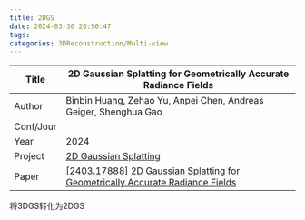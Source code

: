 ```yaml
---
title: 2DGS
date: 2024-03-30 20:50:47
tags: 
categories: 3DReconstruction/Multi-view
---
```


| Title     | 2D Gaussian Splatting for Geometrically Accurate Radiance Fields                                                  |
| --------- | ----------------------------------------------------------------------------------------------------------------- |
| Author    | Binbin Huang, Zehao Yu, Anpei Chen, Andreas Geiger, Shenghua Gao                                                  |
| Conf/Jour |                                                                                                                   |
| Year      | 2024                                                                                                              |
| Project   | [2D Gaussian Splatting](https://surfsplatting.github.io/)                                                         |
| Paper     | [[2403.17888] 2D Gaussian Splatting for Geometrically Accurate Radiance Fields](https://arxiv.org/abs/2403.17888) |

<!-- more -->


将3DGS转化为2DGS

